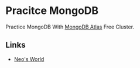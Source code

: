 # Pracitce MongoDB

Practice MongoDB With [MongoDB Atlas](https://www.mongodb.com/ja-jp/cloud/atlas) Free Cluster.


## Links

- [Neo's World](https://neos21.net/)
